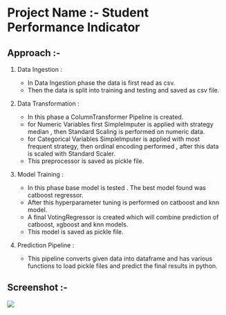 # Project Name :- Student Performance Indicator

## Approach :-
1. Data Ingestion :
   - In Data Ingestion phase the data is first read as csv.
   - Then the data is split into training and testing and saved as csv file.

2. Data Transformation :
   - In this phase a ColumnTransformer Pipeline is created.
   - for Numeric Variables first SimpleImputer is applied with strategy median , then Standard Scaling is performed on numeric data.
   - for Categorical Variables SimpleImputer is applied with most frequent strategy, then ordinal encoding performed , after this data is scaled with Standard Scaler.
   - This preprocessor is saved as pickle file.

3. Model Training :
   - In this phase base model is tested . The best model found was catboost regressor.
   - After this hyperparameter tuning is performed on catboost and knn model.
   - A final VotingRegressor is created which will combine prediction of catboost, xgboost and knn models.
   - This model is saved as pickle file.

4. Prediction Pipeline :
   - This pipeline converts given data into dataframe and has various functions to load pickle files and predict the final results in python.

## Screenshot :-
<img src = "Screenshot.jpg">
